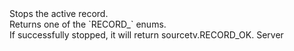 <function name="StopRecord" parent="sourcetv" type="libraryfunc">
	<description>
		Stops the active record.<br>
		Returns one of the `RECORD_` enums.<br>
		If successfully stopped, it will return <page>sourcetv.RECORD_OK</page>.
	</description>
	<realm>Server</realm>
	<rets>
		<ret name="status" type="number"></ret>
	</rets>
</function>